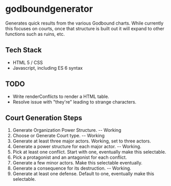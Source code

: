 # godboundgenerator
Generates quick results from the various Godbound charts.  While currently this focuses on courts, once that structure is built out it will expand to other functions such as ruins, etc.

## Tech Stack
* HTML 5 / CSS
* Javascript, including ES 6 syntax


## TODO
* Write renderConflicts to render a HTML table.
* Resolve issue with "they're" leading to strange characters.

## Court Generation Steps
1.  Generate Organization Power Structure.  -- Working
2.  Choose or Generate Court type.  -- Working
3.  Generate at least three major actors.  Working, set to three actors.
4.  Generate a power structure for each major actor.  -- Working.
5.  Pick at least one conflict.  Start with one, eventually make this selectable.
6.  Pick a protagonist and an antagonist for each conflict.
7.  Generate a few minor actors.  Make this selectable eventually.
8.  Generate a consequence for its destruction. -- Working.
9.  Generate at least one defense.  Default to one, eventually make this selectable.